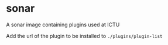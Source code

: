 # sonar
A sonar image containing plugins used at ICTU

Add the url of the plugin to be installed to ```./plugins/plugin-list```
